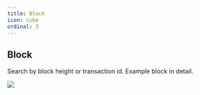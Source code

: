 ```yaml
---
title: Block
icon: cube
ordinal: 3
---
```


## Block

Search by block height or transaction id. Example block in detail.

![](/images/gui-block.png)
